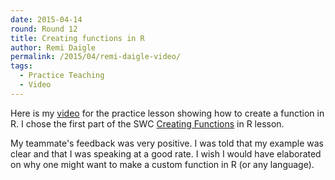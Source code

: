 ```yaml
---
date: 2015-04-14
round: Round 12
title: Creating functions in R
author: Remi Daigle
permalink: /2015/04/remi-daigle-video/
tags:
  - Practice Teaching
  - Video
---
```

Here is my [video](https://youtu.be/MntP8g9thrk) for the practice lesson showing how to create a function in R. I chose the first part of the SWC [Creating Functions](http://swcarpentry.github.io/r-novice-inflammation/02-func-R.html) in R lesson.

My teammate's feedback was very positive. I was told that my example was clear and that I was speaking at a good rate. I wish I would have elaborated on why one might want to make a custom function in R (or any language).
